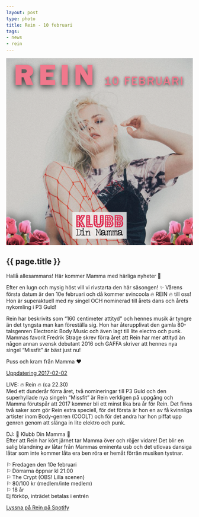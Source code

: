 ```yaml
---
layout: post
type: photo
title: Rein - 10 februari
tags:
- news
- rein
---
```


<img class="news-photo" src="/assets/img/news/Rein_pressbild3.png" alt="{{ page.title }}" />

## {{ page.title }}

Hallå allesammans! Här kommer Mamma med härliga nyheter 💃

Efter en lugn och mysig höst vill vi rivstarta den här säsongen! ✨
Vårens första datum är den 10e februari och då kommer svincoola 🔥 REIN 🔥 till oss! Hon är superaktuell med ny singel OCH nominerad till årets dans och årets nykomling i P3 Guld!

Rein har beskrivits som “160 centimeter attityd” och hennes musik är tyngre än det tyngsta man kan föreställa sig. Hon har återupplivat den gamla 80-talsgenren Electronic Body Music och även lagt till lite electro och punk. Mammas favorit Fredrik Strage skrev förra året att Rein har mer attityd än någon annan svensk debutant 2016 och GAFFA skriver att hennes nya singel “Missfit” är bäst just nu!

Puss och kram från Mamma ❤️

<u>Uppdatering 2017-02-02</u>

LIVE: 🔥 Rein 🔥 (ca 22.30)<br />
Med ett dunderår förra året, två nomineringar till P3 Guld och den superhyllade nya singeln “Missfit” är Rein verkligen på uppgång och Mamma förutspår att 2017 kommer bli ett minst lika bra år för Rein. Det finns två saker som gör Rein extra speciell, för det första är hon en av få kvinnliga artister inom Body-genren (COOLT) och för det andra har hon piffat upp genren genom att slänga in lite elektro och punk.

DJ: 🌹 Klubb Din Mamma 🌹<br />
Efter att Rein har kört järnet tar Mamma över och röjjer vidare! Det blir en salig blandning av låtar från Mammas eminenta usb och det utlovas dansiga låtar som inte kommer låta era ben röra er hemåt förrän musiken tystnar.

⚐ Fredagen den 10e februari<br />
⚐ Dörrarna öppnar kl 21.00<br />
⚐ The Crypt (OBS! Lilla scenen)<br />
⚐ 80/100 kr (medlem/inte medlem)<br />
⚐ 18 år<br />
  Ej förköp, inträdet betalas i entrén<br />

<a href="https://open.spotify.com/artist/081nh5DBAXiKgJhOlqgU2V" target="_blank">Lyssna på Rein på Spotify</a>
